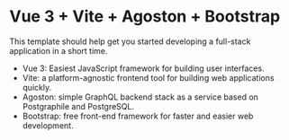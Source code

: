 # Vue 3 + Vite + Agoston + Bootstrap

This template should help get you started developing a full-stack application in a short time.

- Vue 3: Easiest JavaScript framework for building user interfaces.
- Vite: a platform-agnostic frontend tool for building web applications quickly.
- Agoston: simple GraphQL backend stack as a service based on Postgraphile and PostgreSQL.
- Bootstrap: free front-end framework for faster and easier web development.
